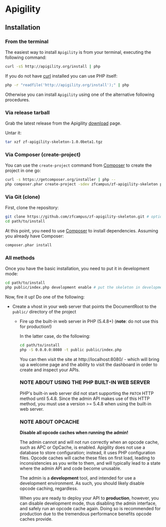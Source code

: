 Apigility
=========

Installation
------------

### From the terminal

The easiest way to install `Apigility` is from your terminal, executing the following command:

```bash
curl -sS http://apigility.org/install | php
```

If you do not have [curl](http://curl.haxx.se/) installed you can use PHP itself:

```bash
php -r "readfile('http://apigility.org/install');" | php
```
Otherwise you can install `Apigility` using one of the alternative following procedures.

### Via release tarball

Grab the latest release from the Apigility [download](http://apigility.org/download) page.

Untar it:

```bash
tar xzf zf-apigility-skeleton-1.0.0beta1.tgz
```

### Via Composer (create-project)

You can use the `create-project` command from [Composer](http://getcomposer.org/)
to create the project in one go:

```bash
curl -s https://getcomposer.org/installer | php --
php composer.phar create-project -sdev zfcampus/zf-apigility-skeleton path/to/install
```

### Via Git (clone)

First, clone the repository:

```bash
git clone https://github.com/zfcampus/zf-apigility-skeleton.git # optionally, specify the directory in which to clone
cd path/to/install
```

At this point, you need to use [Composer](https://getcomposer.org/) to install
dependencies. Assuming you already have Composer:

```bash
composer.phar install
```

### All methods

Once you have the basic installation, you need to put it in development mode:

```bash
cd path/to/install
php public/index.php development enable # put the skeleton in development mode
```

Now, fire it up! Do one of the following:

- Create a vhost in your web server that points the DocumentRoot to the
  `public/` directory of the project
  - Fire up the built-in web server in PHP (5.4.8+) (**note**: do not use this for
    production!)

    In the latter case, do the following:

    ```bash
    cd path/to/install
    php -S 0.0.0.0:8080 -t public public/index.php
    ```

    You can then visit the site at http://localhost:8080/ - which will bring up a
    welcome page and the ability to visit the dashboard in order to create and
    inspect your APIs.

    ### NOTE ABOUT USING THE PHP BUILT-IN WEB SERVER

    PHP's built-in web server did not start supporting the `PATCH` HTTP method until
    5.4.8. Since the admin API makes use of this HTTP method, you must use a version
    &gt;= 5.4.8 when using the built-in web server.

    ### NOTE ABOUT OPCACHE

    **Disable all opcode caches when running the admin!**

    The admin cannot and will not run correctly when an opcode cache, such as APC or
    OpCache, is enabled. Apigility does not use a database to store configuration;
    instead, it uses PHP configuration files. Opcode caches will cache these files
    on first load, leading to inconsistencies as you write to them, and will
    typically lead to a state where the admin API and code become unusable.

    The admin is a **development** tool, and intended for use a development
    environment. As such, you should likely disable opcode caching, regardless.

    When you are ready to deploy your API to **production**, however, you can
    disable development mode, thus disabling the admin interface, and safely run an
    opcode cache again. Doing so is recommended for production due to the tremendous
    performance benefits opcode caches provide.
